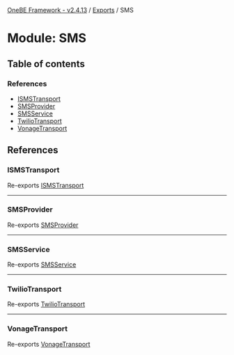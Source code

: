 [OneBE Framework - v2.4.13](../README.md) / [Exports](../modules.md) / SMS

# Module: SMS

## Table of contents

### References

- [ISMSTransport](SMS.md#ismstransport)
- [SMSProvider](SMS.md#smsprovider)
- [SMSService](SMS.md#smsservice)
- [TwilioTransport](SMS.md#twiliotransport)
- [VonageTransport](SMS.md#vonagetransport)

## References

### ISMSTransport

Re-exports [ISMSTransport](../interfaces/SMS_Transports_ISMSTransport.ISMSTransport.md)

___

### SMSProvider

Re-exports [SMSProvider](../enums/SMS_SMSProvider.SMSProvider.md)

___

### SMSService

Re-exports [SMSService](../classes/SMS_SMSService.SMSService.md)

___

### TwilioTransport

Re-exports [TwilioTransport](../classes/SMS_Transports_TwilioTransport.TwilioTransport.md)

___

### VonageTransport

Re-exports [VonageTransport](../classes/SMS_Transports_VonageTransport.VonageTransport.md)
